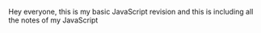 Hey everyone, this is my basic JavaScript revision and this is including all the notes of my JavaScript
